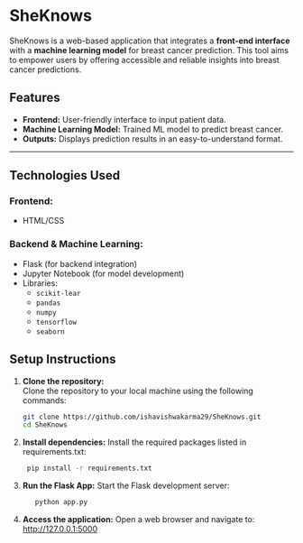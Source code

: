 # SheKnows

SheKnows is a web-based application that integrates a **front-end interface** with a **machine learning model** for breast cancer prediction. This tool aims to empower users by offering accessible and reliable insights into breast cancer predictions.

## Features
- **Frontend:** User-friendly interface to input patient data.
- **Machine Learning Model:** Trained ML model to predict breast cancer.
- **Outputs:** Displays prediction results in an easy-to-understand format.

---

## Technologies Used
### Frontend:
- HTML/CSS
### Backend & Machine Learning:
- Flask (for backend integration)
- Jupyter Notebook (for model development)
- Libraries:
  - `scikit-lear`
  - `pandas`
  - `numpy`
  - `tensorflow`
  - `seaborn`
## Setup Instructions

1. **Clone the repository:**  
   Clone the repository to your local machine using the following commands:
   ```bash
   git clone https://github.com/ishavishwakarma29/SheKnows.git
   cd SheKnows


2. **Install dependencies:**
  Install the required packages listed in requirements.txt:
    ```bash
     pip install -r requirements.txt

4. **Run the Flask App:**
   Start the Flask development server:
   ```bash
      python app.py

5. **Access the application:**
Open a web browser and navigate to: http://127.0.0.1:5000



